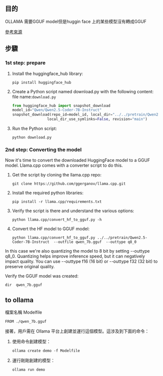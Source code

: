 ## 目的
OLLAMA 需要GGUF model但是huggin face 上的某些模型沒有轉成GGUF

[參考來源](https://github.com/ggerganov/llama.cpp/discussions/2948)

## 步驟
### 1st step: prepare
1. Install the huggingface_hub library:
    ```
    pip install huggingface_hub
    ```
1. Create a Python script named download.py with the following content:
    file name:`download.py`
    ```python
    from huggingface_hub import snapshot_download
    model_id="Qwen/Qwen2.5-Coder-7B-Instruct"
    snapshot_download(repo_id=model_id, local_dir="../../pretrain/Qwen2.5-Coder-7B-Instruct",
                    local_dir_use_symlinks=False, revision="main")
    ```                  
1. Run the Python script:
    ```
    python download.py
    ```



### 2nd step: Converting the model
Now it's time to convert the downloaded HuggingFace model to a GGUF model.
Llama.cpp comes with a converter script to do this.

1. Get the script by cloning the llama.cpp repo:
    ```
    git clone https://github.com/ggerganov/llama.cpp.git
    ```
1. Install the required python libraries:
    ```
    pip install -r llama.cpp/requirements.txt
    ```
1. Verify the script is there and understand the various options:
    ```
    python llama.cpp/convert_hf_to_gguf.py -h
    ```
1. Convert the HF model to GGUF model:
    ```
    python llama.cpp/convert_hf_to_gguf.py ../../pretrain/Qwen2.5-Coder-7B-Instruct  --outfile qwen_7b.gguf  --outtype q8_0
    ```  
In this case we're also quantizing the model to 8 bit by setting
--outtype q8_0. Quantizing helps improve inference speed, but it can
negatively impact quality.
You can use --outtype f16 (16 bit) or --outtype f32 (32 bit) to preserve original
quality.

Verify the GGUF model was created:
```
dir  qwen_7b.gguf
```
## to ollama
檔案名稱 Modelfile
```
FROM ./qwen_7b.gguf
```
接著，用戶需在 Ollama 平台上創建並運行這個模型。這涉及到下面的命令：

1. 使用命令創建模型：
    ```
    ollama create demo -f Modelfile
    ```
2. 運行剛剛創建的模型：
    ```
    ollama run demo
    ```